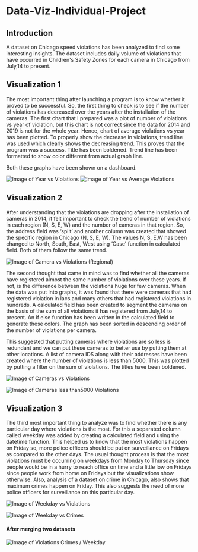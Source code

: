 # Data-Viz-Individual-Project

## Introduction

A dataset on Chicago speed violations has been analyzed to find some interesting insights. The dataset includes daily volume of violations that have occurred in Children's Safety Zones for each camera in Chicago from July,14 to present. 

## Visualization 1
The most important thing after launching a program is to know whether it proved to be successful. So, the first thing to check is to see if the number of violations has decreased over the years after the installation of the cameras. The first chart that I prepared was a plot of number of violations vs year of violation, but this chart is not correct since the data for 2014 and 2019 is not for the whole year. Hence, chart of average violations vs year has been plotted. To properly show the decrease in violations, trend line was used which clearly shows the decreasing trend. This proves that the program was a success. Title has been boldened. Trend line has been formatted to show color different from actual graph line.

Both these graphs have been shown on a dashboard.

![Image of Year vs Violations](revised_images/YearVsViolations.png)
![Image of Year vs Average Violations](revised_images/YearVsViolationsAvg.png)

## Visualization 2
After understanding that the violations are dropping after the installation of cameras in 2014, it felt important to check the trend of number of violations in each region (N, S, E, W) and the number of cameras in that region. So, the address field was ‘split’ and another column was created that showed the specific region in Chicago (N, S, E, W). The values N, S, E,W has been changed to North, South, East, West using ‘Case’ function in calculated field. Both of them follow the same trend.

![Image of Camera vs Violations (Regional)](revised_images/CameraVsViolationsRegional.png)

The second thought that came in mind was to find whether all the cameras have registered almost the same number of violations over these years. If not, is the difference between the violations huge for few cameras. When the data was put into graphs, it was found that there were cameras that had registered violation in lacs and many others that had registered violations in hundreds. A calculated field has been created to segment the cameras on the basis of the sum of all violations it has registered from July,14 to present. An if else function has been written in the calculated field to generate these colors. The graph has been sorted in descending order of the number of violations per camera.

This suggested that putting cameras where violations are so less is redundant and we can put these cameras to better use by putting them at other locations. A list of camera IDS along with their addresses have been created where the number of violations is less than 5000. This was plotted by putting a filter on the sum of violations. The titles have been boldened.

![Image of Cameras vs Violations](revised_images/CamerasVsViolations.png)

![Image of Cameras less than5000 Violations](revised_images/CamerasLessThan5000violations.png)

## Visualization 3
The third most important thing to analyze was to find whether there is any particular day where violations is the most. For this a separated column called weekday was added by creating a calculated field and using the datetime function. This helped us to know that the most violations happen on Friday so, more police officers should be put on surveillance on Fridays as compared to the other days. The usual thought process is that the most violations must be occurring on weekdays from Monday to Thursday since people would be in a hurry to reach office on time and a little low on Fridays since people work from home on Fridays but the visualizations show otherwise. Also, analysis of a dataset on crime in Chicago, also shows that maximum crimes happen on Friday. This also suggests the need of more police officers for surveillance on this particular day.

![Image of Weekday vs Violations](revised_images/WeekdayVsViolations.png)

![Image of Weekday vs Crimes](revised_images/WeekdayVsCrimes.png)

#### After merging two datasets
![Image of Violations Crimes / Weekday](revised_images/ViolationsAndCrimesWeekday.png)